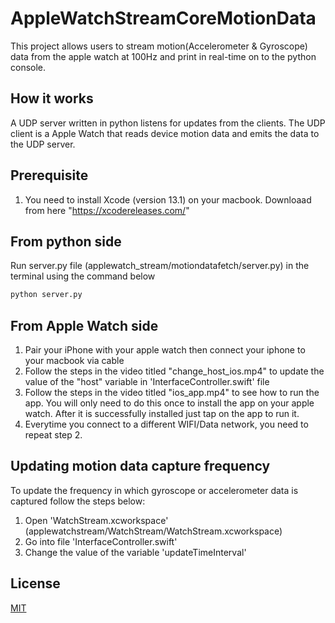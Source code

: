 # AppleWatchStreamCoreMotionData

This project allows users to stream motion(Accelerometer & Gyroscope) data from the apple watch at 100Hz and print in real-time on to the python console.

## How it works

A UDP server written in python listens for updates from the clients. The UDP client is a Apple Watch that reads device motion data and emits the data to the UDP server.

## Prerequisite

1. You need to install Xcode (version 13.1) on your macbook. Downloaad from here "https://xcodereleases.com/"

## From python side

Run server.py file (applewatch_stream/motiondatafetch/server.py) in the terminal using the command below

```bash
python server.py
```

## From Apple Watch side

1. Pair your iPhone with your apple watch then connect your iphone to your macbook via cable
2. Follow the steps in the video titled "change_host_ios.mp4" to update the value of the "host" variable in 'InterfaceController.swift' file
3. Follow the steps in the video titled "ios_app.mp4" to see how to run the app. You will only need to do this once to install the app on your apple watch. After it is successfully installed just tap on the app to run it.
4. Everytime you connect to a different WIFI/Data network, you need to repeat step 2.

## Updating motion data capture frequency

To update the frequency in which gyroscope or accelerometer data is captured follow the steps below:

1. Open 'WatchStream.xcworkspace' (applewatchstream/WatchStream/WatchStream.xcworkspace)
2. Go into file 'InterfaceController.swift'
3. Change the value of the variable 'updateTimeInterval'

## License

[MIT](https://choosealicense.com/licenses/mit/)
